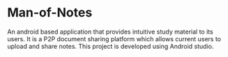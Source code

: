 # Man-of-Notes
An android based application that provides intuitive study material to its users. It is a P2P document sharing platform which allows current users to upload and share notes. This project is developed using Android studio.
